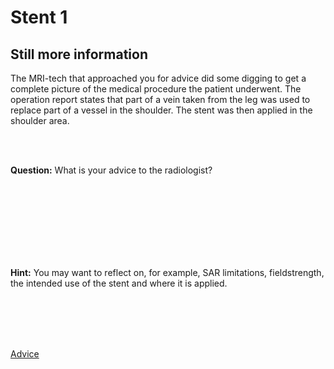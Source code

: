 # Stent 1

## Still more information

The MRI-tech that approached you for advice did some digging to get a complete picture of the medical procedure the patient underwent.
The operation report states that part of a vein taken from the leg was used to replace part of a vessel in the shoulder. The stent was then applied in the shoulder area. 


<br>
<br>

**Question:** What is your advice to the radiologist?

<br>
<br>
<br>
<br>
<br>
<br>
<br>

**Hint:** You may want to reflect on, for example, SAR limitations, fieldstrength, the intended use of the stent and where it is applied.


<br>
<br>
<br>
<br>

[Advice](advies.md)
